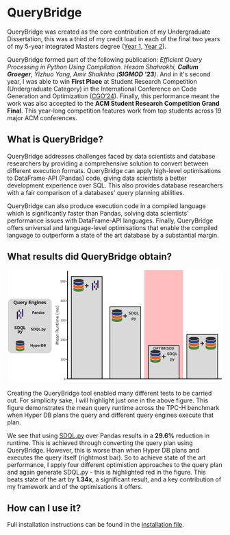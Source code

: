 # QueryBridge

QueryBridge was created as the core contribution of my Undergraduate Dissertation, this was a third of my credit load in each of the final two years of my 5-year integrated Masters degree ([Year 1](http://www.drps.ed.ac.uk/23-24/dpt/cxinfr10051.htm), [Year 2](http://www.drps.ed.ac.uk/23-24/dpt/cxinfr11093.htm)). 

QueryBridge formed part of the following publication: _Efficient Query Processing in Python Using Compilation. Hesam Shahrokhi, **Callum Groeger**, Yizhuo Yang, Amir Shaikhha (**SIGMOD '23**)_. And in it's second year, I was able to win **First Place** at Student Research Competition (Undergraduate Category) in the International Conference on Code Generation and Optimization ([CGO’24](https://conf.researchr.org/track/cgo-2024/cgo-2024-student-research-competition#About)). Finally, this performance meant the work was also accepted to the **ACM Student Research Competition Grand Final**. This year-long competition features work from top students across 19 major ACM conferences.

## What is QueryBridge?

QueryBridge addresses challenges faced by data scientists and database researchers by providing a comprehensive solution to convert between different execution formats. QueryBridge can apply high-level optimisations to DataFrame-API (Pandas) code, giving data scientists a better development experience over SQL. This also provides database researchers with a fair comparison of a databases' query planning abilities.

QueryBridge can also produce execution code in a compiled language which is significantly faster than Pandas, solving data scientists' performance issues with DataFrame-API languages. Finally, QueryBridge offers universal and language-level optimisations that enable the compiled language to outperform a state of the art database by a substantial margin.

## What results did QueryBridge obtain?

![QueryBridge Results](readme_images/querybridge-results.png)

Creating the QueryBridge tool enabled many different tests to be carried out. For simplicity sake, I will highlight just one in the above figure. This figure demonstrates the mean query runtime across the TPC-H benchmark when Hyper DB plans the query and different query engines execute that plan. 

We see that using [SDQL.py](https://github.com/edin-dal/sdqlpy) over Pandas results in a **29.6%** reduction in runtime. This is achieved through converting the query plan using QueryBridge. However, this is worse than when Hyper DB plans and executes the query itself (rightmost bar). So to achieve state of the art performance, I apply four different optimistion approaches to the query plan and again generate SDQL.py - this is highlighted red in the figure. This beats state of the art by **1.34x**, a significant result, and a key contribution of my framework and of the optimisations it offers. 

## How can I use it?

Full installation instructions can be found in the [installation file](INSTALL.md).
